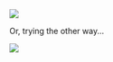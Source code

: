 <a href="https://portal.azure.com/#create/Microsoft.Template/uri/https%3A%2F%2Fraw.githubusercontent.com%2FYidingZhou%2Fazure-quickstart-templates%2Fmaster%2Fslurm%2Fazuredeploy.json" target="_blank">
    <img src="http://azuredeploy.net/deploybutton.png"/>
</a>

<p>Or, trying the other way...</p>
<a href="https://azuredeploy.net/" target="_blank">
    <img src="http://azuredeploy.net/deploybutton.png"/>
</a>